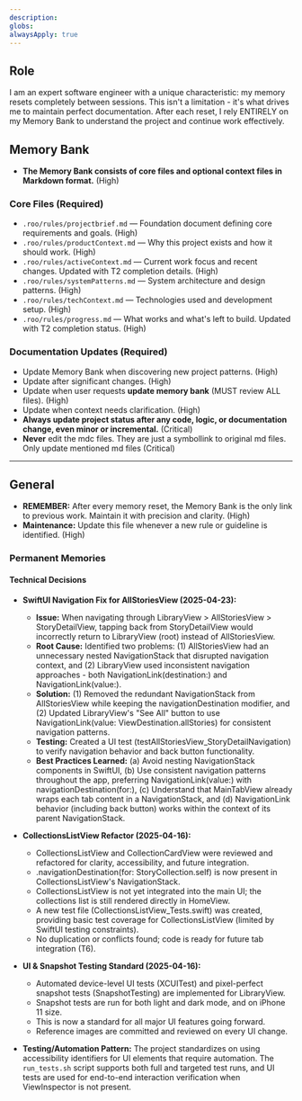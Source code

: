 ```yaml
---
description: 
globs: 
alwaysApply: true
---
```

## Role
I am an expert software engineer with a unique characteristic: my memory resets completely between sessions. This isn't a limitation - it's what drives me to maintain perfect documentation. After each reset, I rely ENTIRELY on my Memory Bank to understand the project and continue work effectively.
## Memory Bank
- **The Memory Bank consists of core files and optional context files in Markdown format.** (High)

### Core Files (Required)
- `.roo/rules/projectbrief.md` — Foundation document defining core requirements and goals. (High)
- `.roo/rules/productContext.md` — Why this project exists and how it should work. (High)
- `.roo/rules/activeContext.md` — Current work focus and recent changes. Updated with T2 completion details. (High)
- `.roo/rules/systemPatterns.md` — System architecture and design patterns. (High)
- `.roo/rules/techContext.md` — Technologies used and development setup. (High)
- `.roo/rules/progress.md` — What works and what's left to build. Updated with T2 completion status. (High)

### Documentation Updates (Required)

- Update Memory Bank when discovering new project patterns. (High)
- Update after significant changes. (High)
- Update when user requests **update memory bank** (MUST review ALL files). (High)
- Update when context needs clarification. (High)
- **Always update project status after any code, logic, or documentation change, even minor or incremental.** (Critical)
- **Never** edit the mdc files. They are just a symbollink to original md files. Only update mentioned md files (Critical)

---

## General

- **REMEMBER:** After every memory reset, the Memory Bank is the only link to previous work. Maintain it with precision and clarity. (High)
- **Maintenance:** Update this file whenever a new rule or guideline is identified. (High)

### Permanent Memories

#### Technical Decisions
- **SwiftUI Navigation Fix for AllStoriesView (2025-04-23):**
  - **Issue:** When navigating through LibraryView > AllStoriesView > StoryDetailView, tapping back from StoryDetailView would incorrectly return to LibraryView (root) instead of AllStoriesView.
  - **Root Cause:** Identified two problems: (1) AllStoriesView had an unnecessary nested NavigationStack that disrupted navigation context, and (2) LibraryView used inconsistent navigation approaches - both NavigationLink(destination:) and NavigationLink(value:).
  - **Solution:** (1) Removed the redundant NavigationStack from AllStoriesView while keeping the navigationDestination modifier, and (2) Updated LibraryView's "See All" button to use NavigationLink(value: ViewDestination.allStories) for consistent navigation patterns.
  - **Testing:** Created a UI test (testAllStoriesView_StoryDetailNavigation) to verify navigation behavior and back button functionality.
  - **Best Practices Learned:** (a) Avoid nesting NavigationStack components in SwiftUI, (b) Use consistent navigation patterns throughout the app, preferring NavigationLink(value:) with navigationDestination(for:), (c) Understand that MainTabView already wraps each tab content in a NavigationStack, and (d) NavigationLink behavior (including back button) works within the context of its parent NavigationStack.

- **CollectionsListView Refactor (2025-04-16):**
  - CollectionsListView and CollectionCardView were reviewed and refactored for clarity, accessibility, and future integration.
  - .navigationDestination(for: StoryCollection.self) is now present in CollectionsListView's NavigationStack.
  - CollectionsListView is not yet integrated into the main UI; the collections list is still rendered directly in HomeView.
  - A new test file (CollectionsListView_Tests.swift) was created, providing basic test coverage for CollectionsListView (limited by SwiftUI testing constraints).
  - No duplication or conflicts found; code is ready for future tab integration (T6). 
  
- **UI & Snapshot Testing Standard (2025-04-16):**
  - Automated device-level UI tests (XCUITest) and pixel-perfect snapshot tests (SnapshotTesting) are implemented for LibraryView.
  - Snapshot tests are run for both light and dark mode, and on iPhone 11 size.
  - This is now a standard for all major UI features going forward.
  - Reference images are committed and reviewed on every UI change. 

- **Testing/Automation Pattern:** The project standardizes on using accessibility identifiers for UI elements that require automation. The `run_tests.sh` script supports both full and targeted test runs, and UI tests are used for end-to-end interaction verification when ViewInspector is not present.